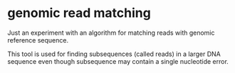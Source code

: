 # genomic read matching

Just an experiment with an algorithm for matching reads with genomic reference sequence. 

This tool is used for finding subsequences (called reads) in a larger DNA sequence even though subsequence may contain a single nucleotide error.